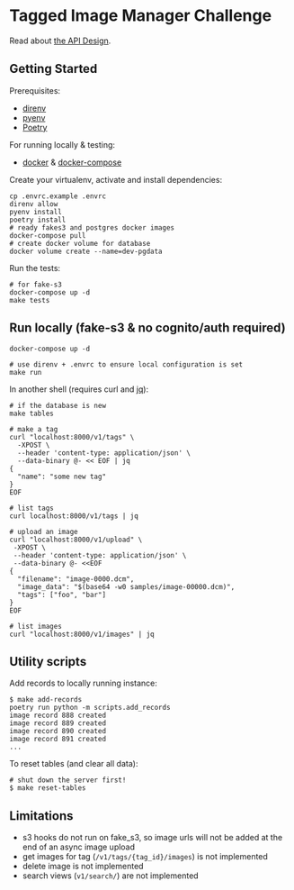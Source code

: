 # Tagged Image Manager Challenge

Read about [the API Design](<design-docs/API DESIGN.md>).

## Getting Started

Prerequisites:

- [direnv](https://direnv.net/)
- [pyenv](https://github.com/pyenv/pyenv)
- [Poetry](https://python-poetry.org/docs/#osx--linux--bashonwindows-install-instructions)

For running locally & testing:

- [docker](https://docs.docker.com/get-docker/) & [docker-compose](https://docs.docker.com/compose/install/)

Create your virtualenv, activate and install dependencies:

```shell
cp .envrc.example .envrc
direnv allow
pyenv install
poetry install
# ready fakes3 and postgres docker images
docker-compose pull
# create docker volume for database
docker volume create --name=dev-pgdata
```

Run the tests:

```shell
# for fake-s3
docker-compose up -d
make tests
```

## Run locally (fake-s3 & no cognito/auth required)

```shell
docker-compose up -d

# use direnv + .envrc to ensure local configuration is set
make run
```

In another shell (requires curl and [jq](https://stedolan.github.io/jq/)):

```shell
# if the database is new
make tables

# make a tag
curl "localhost:8000/v1/tags" \
  -XPOST \
  --header 'content-type: application/json' \
  --data-binary @- << EOF | jq
{
  "name": "some new tag"
}
EOF

# list tags
curl localhost:8000/v1/tags | jq

# upload an image
curl "localhost:8000/v1/upload" \
 -XPOST \
 --header 'content-type: application/json' \
 --data-binary @- <<EOF
{
  "filename": "image-0000.dcm",
  "image_data": "$(base64 -w0 samples/image-00000.dcm)",
  "tags": ["foo", "bar"]
}
EOF

# list images
curl "localhost:8000/v1/images" | jq
```

## Utility scripts

Add records to locally running instance:

```
$ make add-records
poetry run python -m scripts.add_records
image record 888 created
image record 889 created
image record 890 created
image record 891 created
...
```

To reset tables (and clear all data):

```
# shut down the server first!
$ make reset-tables
```

## Limitations

- s3 hooks do not run on fake_s3, so image urls will not be added at the end of an async image upload
- get images for tag (`/v1/tags/{tag_id}/images`) is not implemented
- delete image is not implemented
- search views (`v1/search/`) are not implemented
